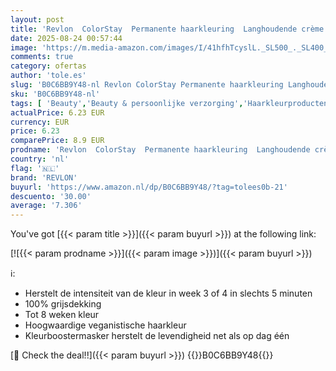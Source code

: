 ```yaml
---
layout: post
title: 'Revlon  ColorStay  Permanente haarkleuring  Langhoudende crème  100% grijsdekking  Tot 8 weken kleur  Macadamia-olie en Murumuru-boter  N°6.6 Intense Red'
date: 2025-08-24 00:57:44
image: 'https://m.media-amazon.com/images/I/41hfhTcyslL._SL500_._SL400_.jpg'
comments: true
category: ofertas
author: 'tole.es'
slug: 'B0C6BB9Y48-nl Revlon ColorStay Permanente haarkleuring Langhoudende...'
sku: 'B0C6BB9Y48-nl'
tags: [ 'Beauty','Beauty & persoonlijke verzorging','Haarkleurproducten','Haarverzorging','Permanente haarkleuring','revlon','🇳🇱', ]
actualPrice: 6.23 EUR
currency: EUR
price: 6.23
comparePrice: 8.9 EUR
prodname: 'Revlon  ColorStay  Permanente haarkleuring  Langhoudende crème  100% grijsdekking  Tot 8 weken kleur  Macadamia-olie en Murumuru-boter  N°6.6 Intense Red'
country: 'nl'
flag: '🇳🇱'
brand: 'REVLON'
buyurl: 'https://www.amazon.nl/dp/B0C6BB9Y48/?tag=tolees0b-21'
descuento: '30.00'
average: '7.306'
---
```


You've got [{{< param title >}}]({{< param buyurl >}}) at the following link:

[![{{< param prodname >}}]({{< param image >}})]({{< param buyurl >}})

ℹ️:

- Herstelt de intensiteit van de kleur in week 3 of 4 in slechts 5 minuten
- 100% grijsdekking
- Tot 8 weken kleur
- Hoogwaardige veganistische haarkleur
- Kleurboostermasker herstelt de levendigheid net als op dag één

[🛒 Check the deal!!]({{< param buyurl >}})
{{<world>}}B0C6BB9Y48{{</world>}}
